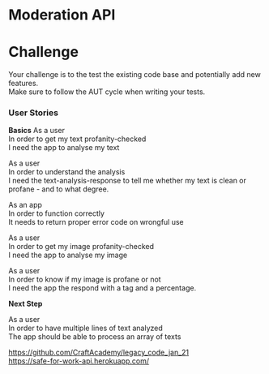 # Moderation API 
# Challenge  
Your challenge is to the test the existing code base and potentially add new features.  
Make sure to follow the AUT cycle when writing your tests.    
### User Stories 
**Basics**
As a user  
In order to get my text profanity-checked  
I need the app to analyse my text   

As a user  
In order to understand the analysis  
I need the text-analysis-response to tell me whether my text is clean  or profane - and to what degree.  

As an app  
In order to function correctly  
It needs to return proper error code on wrongful use  

As a user  
In order to get my image profanity-checked  
I need the app to analyse my image   

As a user  
In order to know if my image is profane or not  
I need the app the respond with a tag and a percentage.  

**Next Step**

As a user  
In order to have multiple lines of text analyzed  
The app should be able to process an array of texts  


https://github.com/CraftAcademy/legacy_code_jan_21   
https://safe-for-work-api.herokuapp.com/